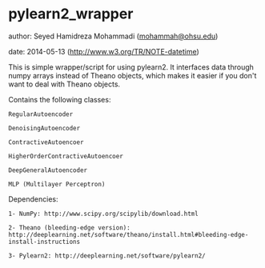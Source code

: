 pylearn2_wrapper
==============
author: Seyed Hamidreza Mohammadi (mohammah@ohsu.edu)

date: 2014-05-13 (http://www.w3.org/TR/NOTE-datetime)

This is simple wrapper/script for using pylearn2.
It interfaces data through numpy arrays instead of Theano objects, which makes it easier if you don't want to deal with Theano objects.

Contains the following classes:

    RegularAutoencoder  
  
    DenoisingAutoencoder
  
    ContractiveAutoencoer
  
    HigherOrderContractiveAutoencoer
  
    DeepGeneralAutoencoder
  
    MLP (Multilayer Perceptron)
  
  
Dependencies:

    1- NumPy: http://www.scipy.org/scipylib/download.html

    2- Theano (bleeding-edge version): http://deeplearning.net/software/theano/install.html#bleeding-edge-install-instructions

    3- Pylearn2: http://deeplearning.net/software/pylearn2/


